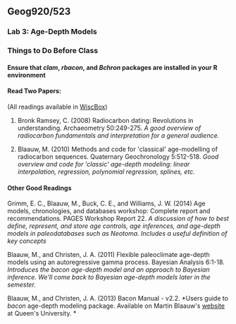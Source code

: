 ## Geog920/523
### Lab 3:  Age-Depth Models

### Things to Do Before Class

#### Ensure that *clam*, *rbacon*, and *Bchron* packages are installed in your R environment

#### Read Two Papers:
(All readings available in  [WiscBox](https://uwmadison.box.com/s/6gv01f8tfuki173oxqk9z57mytcf2lwq))

1. Bronk Ramsey, C. (2008) Radiocarbon dating:  Revolutions in understanding. Archaeometry 50:249-275. *A good overview of radiocarbon fundamentals and interpretation for a general audience.*

2. Blaauw, M. (2010) Methods and code for 'classical' age-modelling of radiocarbon sequences. Quaternary Geochronology 5:512-518.  *Good overview and code for 'classic' age-depth modeling:  linear interpolation, regression, polynomial regression, splines, etc.*


#### Other Good Readings
Grimm, E. C., Blaauw, M., Buck, C. E., and Williams, J. W. (2014) Age models, chronologies, and databases workshop: Complete report and recommendations. PAGES Workshop Report 22. *A discussion of how to best define, represent, and store age controls, age inferences, and age-depth models in paleodatabases such as Neotoma.  Includes a useful definition of key concepts*

Blaauw, M., and Christen, J. A. (2011) Flexible paleoclimate age-depth models using an autoregressive gamma process. Bayesian Analysis 6:1-18.  *Introduces the *bacon* age-depth model and an approach to Bayesian inference.  We'll come back to Bayesian age-depth models later in the semester.*

Blaauw, M., and Christen, J. A. (2013) Bacon Manual - v2.2. *Users guide to *bacon* age-depth modeling package.  Available on Martin Blaauw's [website](http://www.chrono.qub.ac.uk/blaauw/manualBacon_2.2.pdf) at Queen's University. *
